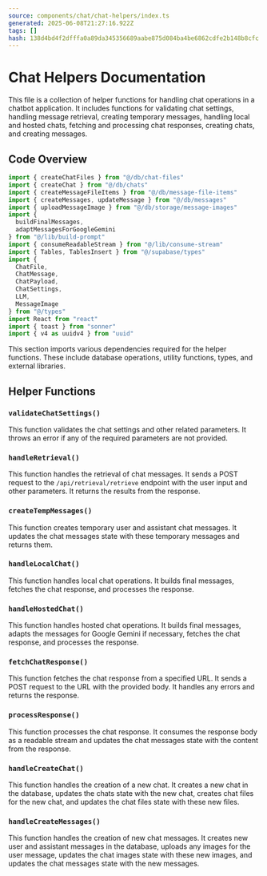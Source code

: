```yaml
---
source: components/chat/chat-helpers/index.ts
generated: 2025-06-08T21:27:16.922Z
tags: []
hash: 138d4bd4f2dfffa0a89da345356689aabe875d084ba4be6862cdfe2b148b8cfc
---
```


# Chat Helpers Documentation

This file is a collection of helper functions for handling chat operations in a chatbot application. It includes functions for validating chat settings, handling message retrieval, creating temporary messages, handling local and hosted chats, fetching and processing chat responses, creating chats, and creating messages.

## Code Overview

```ts
import { createChatFiles } from "@/db/chat-files"
import { createChat } from "@/db/chats"
import { createMessageFileItems } from "@/db/message-file-items"
import { createMessages, updateMessage } from "@/db/messages"
import { uploadMessageImage } from "@/db/storage/message-images"
import {
  buildFinalMessages,
  adaptMessagesForGoogleGemini
} from "@/lib/build-prompt"
import { consumeReadableStream } from "@/lib/consume-stream"
import { Tables, TablesInsert } from "@/supabase/types"
import {
  ChatFile,
  ChatMessage,
  ChatPayload,
  ChatSettings,
  LLM,
  MessageImage
} from "@/types"
import React from "react"
import { toast } from "sonner"
import { v4 as uuidv4 } from "uuid"
```

This section imports various dependencies required for the helper functions. These include database operations, utility functions, types, and external libraries.

## Helper Functions

### `validateChatSettings()`

This function validates the chat settings and other related parameters. It throws an error if any of the required parameters are not provided.

### `handleRetrieval()`

This function handles the retrieval of chat messages. It sends a POST request to the `/api/retrieval/retrieve` endpoint with the user input and other parameters. It returns the results from the response.

### `createTempMessages()`

This function creates temporary user and assistant chat messages. It updates the chat messages state with these temporary messages and returns them.

### `handleLocalChat()`

This function handles local chat operations. It builds final messages, fetches the chat response, and processes the response.

### `handleHostedChat()`

This function handles hosted chat operations. It builds final messages, adapts the messages for Google Gemini if necessary, fetches the chat response, and processes the response.

### `fetchChatResponse()`

This function fetches the chat response from a specified URL. It sends a POST request to the URL with the provided body. It handles any errors and returns the response.

### `processResponse()`

This function processes the chat response. It consumes the response body as a readable stream and updates the chat messages state with the content from the response.

### `handleCreateChat()`

This function handles the creation of a new chat. It creates a new chat in the database, updates the chats state with the new chat, creates chat files for the new chat, and updates the chat files state with these new files.

### `handleCreateMessages()`

This function handles the creation of new chat messages. It creates new user and assistant messages in the database, uploads any images for the user message, updates the chat images state with these new images, and updates the chat messages state with the new messages.